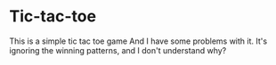 # Tic-tac-toe
This is a simple tic tac toe game
And I have some problems with it. It's ignoring the winning patterns, and I don't understand why?
